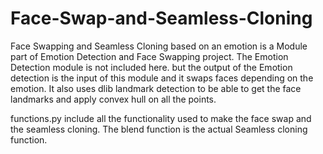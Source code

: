 # Face-Swap-and-Seamless-Cloning

Face Swapping and Seamless Cloning based on an emotion is a Module part of Emotion Detection and Face Swapping project. The Emotion Detection module is not included here. but the output of the Emotion detection is the input of this module and it swaps faces depending on the emotion. It also uses dlib landmark detection to be able to get the face landmarks and apply convex hull on all the points.

functions.py include all the functionality used to make the face swap and the seamless cloning.
The blend function is the actual Seamless cloning function.

